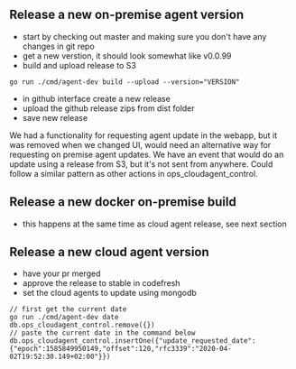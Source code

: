 ## Release a new on-premise agent version

- start by checking out master and making sure you don't have any changes in git repo
- get a new verstion, it should look somewhat like v0.0.99
- build and upload release to S3

```go run ./cmd/agent-dev build --upload --version="VERSION"```

- in github interface create a new release
- upload the github release zips from dist folder
- save new release

We had a functionality for requesting agent update in the webapp, but it was removed when we changed UI, would need an alternative way for requesting on premise agent updates. We have an event that would do an update using a release from S3, but it's not sent from anywhere. Could follow a similar pattern as other actions in ops_cloudagent_control.

## Release a new docker on-premise build
- this happens at the same time as cloud agent release, see next section

## Release a new cloud agent version
- have your pr merged
- approve the release to stable in codefresh
- set the cloud agents to update using mongodb

```
// first get the current date
go run ./cmd/agent-dev date
db.ops_cloudagent_control.remove({})
// paste the current date in the command below
db.ops_cloudagent_control.insertOne({"update_requested_date": {"epoch":1585849950149,"offset":120,"rfc3339":"2020-04-02T19:52:30.149+02:00"}})
```